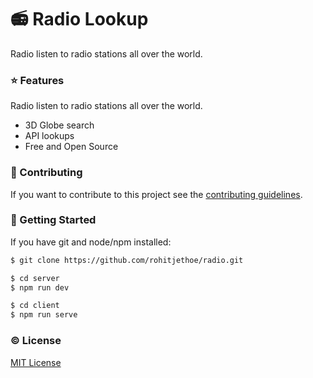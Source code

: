 # 📻 Radio Lookup
Radio listen to radio stations all over the world. 

### :star: Features
Radio listen to radio stations all over the world. 
- 3D Globe search
- API lookups
- Free and Open Source

### 📝 Contributing
If you want to contribute to this project see the [contributing guidelines](./CONTRIBUTING.md).

### :rocket: Getting Started
If you have git and node/npm installed: 
```sh
$ git clone https://github.com/rohitjethoe/radio.git
```
```sh
$ cd server
$ npm run dev
```
```sh
$ cd client
$ npm run serve
```

### :copyright: License
[MIT License](http://opensource.org/licenses/MIT)